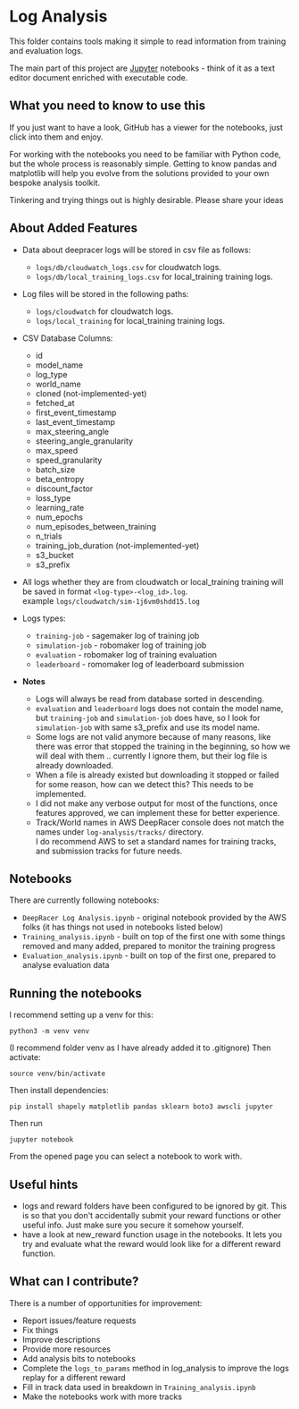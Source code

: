# Log Analysis
This folder contains tools making it simple to read information from training and evaluation logs.

The main part of this project are [Jupyter](https://jupyter.org/) notebooks - think of it as a text editor document enriched with executable code.

## What you need to know to use this

If you just want to have a look, GitHub has a viewer for the notebooks, just click into them and enjoy.

For working with the notebooks you need to be familiar with Python code, but the whole process is reasonably simple. Getting to know pandas and matplotlib will help you evolve from the solutions provided to your own bespoke analysis toolkit.

Tinkering and trying things out is highly desirable. Please share your ideas

## About Added Features
- Data about deepracer logs will be stored in csv file as follows:
    - `logs/db/cloudwatch_logs.csv` for cloudwatch logs.  
    - `logs/db/local_training_logs.csv` for local_training training logs.  

- Log files will be stored in the following paths:
    - `logs/cloudwatch` for cloudwatch logs.
    - `logs/local_training` for local_training training logs.

- CSV Database Columns:
    - id
    - model_name
    - log_type
    - world_name
    - cloned (not-implemented-yet)
    - fetched_at
    - first_event_timestamp
    - last_event_timestamp
    - max_steering_angle
    - steering_angle_granularity
    - max_speed
    - speed_granularity
    - batch_size
    - beta_entropy
    - discount_factor
    - loss_type
    - learning_rate
    - num_epochs
    - num_episodes_between_training
    - n_trials
    - training_job_duration (not-implemented-yet)
    - s3_bucket
    - s3_prefix

- All logs whether they are from cloudwatch or local_training training will be saved in format `<log-type>-<log_id>.log`.  
  example `logs/cloudwatch/sim-1j6vm0shdd15.log`
  
- Logs types:
  - `training-job` - sagemaker log of training job
  - `simulation-job` - robomaker log of training job
  - `evaluation` - robomaker log of training evaluation
  - `leaderboard` - romomaker log of leaderboard submission
  
- **Notes**
  - Logs will always be read from database sorted in descending.
  - `evaluation` and `leaderboard` logs does not contain the model name, but `training-job` and `simulation-job` does have, so I look for `simulation-job` with same s3_prefix and use its model name. 
  - Some logs are not valid anymore because of many reasons, like there was error that stopped the training in the beginning, so how we will deal with them .. currently I ignore them, but their log file is already downloaded.
  - When a file is already existed but downloading it stopped or failed for some reason, how can we detect this? This needs to be implemented.
  - I did not make any verbose output for most of the functions, once features approved, we can implement these for better experience.
  - Track/World names in AWS DeepRacer console does not match the names under `log-analysis/tracks/` directory.  
    I do recommend AWS to set a standard names for training tracks, and submission tracks for future needs. 

## Notebooks

There are currently following notebooks:
* `DeepRacer Log Analysis.ipynb` - original notebook provided by the AWS folks (it has things not used in notebooks listed below)
* `Training_analysis.ipynb` - built on top of the first one with some things removed and many added, prepared to monitor the training progress
* `Evaluation_analysis.ipynb` - built on top of the first one, prepared to analyse evaluation data

## Running the notebooks

I recommend setting up a venv for this:
```
python3 -m venv venv
```
(I recommend folder venv as I have already added it to .gitignore)
Then activate:
```
source venv/bin/activate
```
Then install dependencies:
```
pip install shapely matplotlib pandas sklearn boto3 awscli jupyter
```
Then run
```
jupyter notebook
```
From the opened page you can select a notebook to work with.

## Useful hints
* logs and reward folders have been configured to be ignored by git. This is so that you don't accidentally submit your reward functions or other useful info. Just make sure you secure it somehow yourself.
* have a look at new_reward function usage in the notebooks. It lets you try and evaluate what the reward would look like for a different reward function.

## What can I contribute?

There is a number of opportunities for improvement:
* Report issues/feature requests
* Fix things
* Improve descriptions
* Provide more resources
* Add analysis bits to notebooks
* Complete the `logs_to_params` method in log_analysis to improve the logs replay for a different reward
* Fill in track data used in breakdown in `Training_analysis.ipynb`
* Make the notebooks work with more tracks
